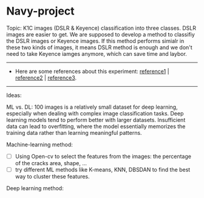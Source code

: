 # Navy-project
Topic: K1C images (DSLR & Keyence) classification into three classes. DSLR images are easier to get. We are supposed to develop a method to classifiy the DSLR images or Keyence images. If this method performs simialr in these two kinds of images, it means DSLR method is enough and we don't need to take Keyence iamges anymore, which can save time and laybor.

---

- Here are some references about this experiment: [reference1](https://www.wmtr.com/en.jic.html) | [reference2](https://www.testresources.net/applications/test-types/fracture-test/j-integral-fracture-toughness-test-equipment-j1c/) | [reference3](https://trace.tennessee.edu/cgi/viewcontent.cgi?article=3754&context=utk_gradthes).

---

Ideas: 

ML vs. DL: 100 images is a relatively small dataset for deep learning, especially when dealing with complex image classification tasks. Deep learning models tend to perform better with larger datasets. Insufficient data can lead to overfitting, where the model essentially memorizes the training data rather than learning meaningful patterns.

Machine-learning method: 
- [ ] Using Open-cv to select the features from the images: the percentage of the cracks area, shape, ...
- [ ] try different ML methods like K-means, KNN, DBSDAN to find the best way to cluster these features.

Deep learning method: 



